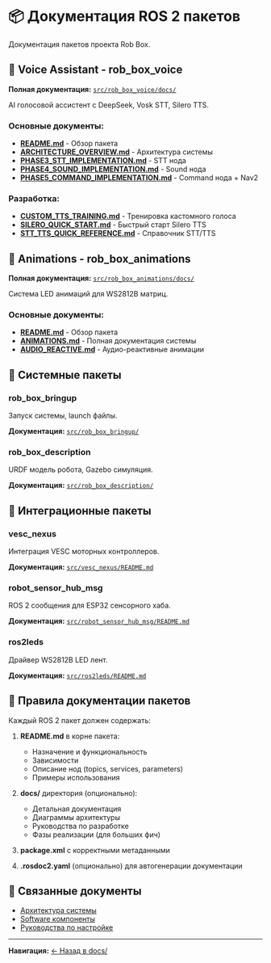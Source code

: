 # 📦 Документация ROS 2 пакетов

Документация пакетов проекта Rob Box.

## 🎤 Voice Assistant - rob_box_voice

**Полная документация:** [`src/rob_box_voice/docs/`](../../src/rob_box_voice/docs/)

AI голосовой ассистент с DeepSeek, Vosk STT, Silero TTS.

### Основные документы:
- [**README.md**](../../src/rob_box_voice/README.md) - Обзор пакета
- [**ARCHITECTURE_OVERVIEW.md**](../../src/rob_box_voice/docs/ARCHITECTURE_OVERVIEW.md) - Архитектура системы
- [**PHASE3_STT_IMPLEMENTATION.md**](../../src/rob_box_voice/docs/PHASE3_STT_IMPLEMENTATION.md) - STT нода
- [**PHASE4_SOUND_IMPLEMENTATION.md**](../../src/rob_box_voice/docs/PHASE4_SOUND_IMPLEMENTATION.md) - Sound нода
- [**PHASE5_COMMAND_IMPLEMENTATION.md**](../../src/rob_box_voice/docs/PHASE5_COMMAND_IMPLEMENTATION.md) - Command нода + Nav2

### Разработка:
- [**CUSTOM_TTS_TRAINING.md**](../../src/rob_box_voice/docs/CUSTOM_TTS_TRAINING.md) - Тренировка кастомного голоса
- [**SILERO_QUICK_START.md**](../../src/rob_box_voice/docs/SILERO_QUICK_START.md) - Быстрый старт Silero TTS
- [**STT_TTS_QUICK_REFERENCE.md**](../../src/rob_box_voice/docs/STT_TTS_QUICK_REFERENCE.md) - Справочник STT/TTS

## 🎨 Animations - rob_box_animations

**Полная документация:** [`src/rob_box_animations/docs/`](../../src/rob_box_animations/docs/)

Система LED анимаций для WS2812B матриц.

### Основные документы:
- [**README.md**](../../src/rob_box_animations/README.md) - Обзор пакета
- [**ANIMATIONS.md**](../../src/rob_box_animations/docs/ANIMATIONS.md) - Полная документация системы
- [**AUDIO_REACTIVE.md**](../../src/rob_box_animations/AUDIO_REACTIVE.md) - Аудио-реактивные анимации

## 🚀 Системные пакеты

### rob_box_bringup
Запуск системы, launch файлы.

**Документация:** [`src/rob_box_bringup/`](../../src/rob_box_bringup/)

### rob_box_description
URDF модель робота, Gazebo симуляция.

**Документация:** [`src/rob_box_description/`](../../src/rob_box_description/)

## 🔌 Интеграционные пакеты

### vesc_nexus
Интеграция VESC моторных контроллеров.

**Документация:** [`src/vesc_nexus/README.md`](../../src/vesc_nexus/README.md)

### robot_sensor_hub_msg
ROS 2 сообщения для ESP32 сенсорного хаба.

**Документация:** [`src/robot_sensor_hub_msg/README.md`](../../src/robot_sensor_hub_msg/README.md)

### ros2leds
Драйвер WS2812B LED лент.

**Документация:** [`src/ros2leds/README.md`](../../src/ros2leds/README.md)

## 📝 Правила документации пакетов

Каждый ROS 2 пакет должен содержать:

1. **README.md** в корне пакета:
   - Назначение и функциональность
   - Зависимости
   - Описание нод (topics, services, parameters)
   - Примеры использования

2. **docs/** директория (опционально):
   - Детальная документация
   - Диаграммы архитектуры
   - Руководства по разработке
   - Фазы реализации (для больших фич)

3. **package.xml** с корректными метаданными

4. **.rosdoc2.yaml** (опционально) для автогенерации документации

## 🔗 Связанные документы

- [Архитектура системы](../architecture/SYSTEM_OVERVIEW.md)
- [Software компоненты](../architecture/SOFTWARE.md)
- [Руководства по настройке](../guides/)

---

**Навигация:** [← Назад в docs/](../README.md)
